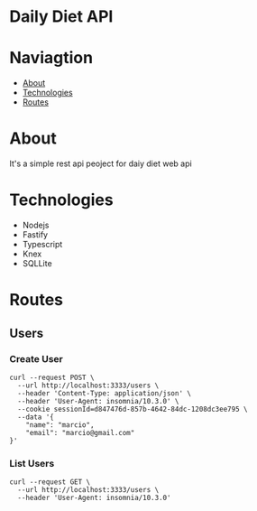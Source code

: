 # Daily Diet API

# Naviagtion
- [About](#about)
- [Technologies](#technologies)
- [Routes](#routes)

# About
It's a simple rest api peoject for daiy diet web api

# Technologies
- Nodejs
- Fastify
- Typescript
- Knex
- SQLLite

# Routes
## Users
### Create User
```shell
curl --request POST \
  --url http://localhost:3333/users \
  --header 'Content-Type: application/json' \
  --header 'User-Agent: insomnia/10.3.0' \
  --cookie sessionId=d847476d-857b-4642-84dc-1208dc3ee795 \
  --data '{
	"name": "marcio",
	"email": "marcio@gmail.com"
}'
```
### List Users
```shell
curl --request GET \
  --url http://localhost:3333/users \
  --header 'User-Agent: insomnia/10.3.0'
```